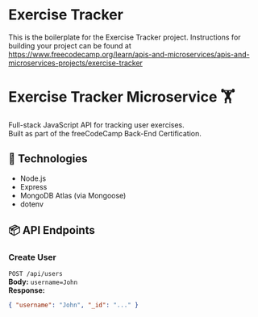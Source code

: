 # Exercise Tracker

This is the boilerplate for the Exercise Tracker project. Instructions for building your project can be found at https://www.freecodecamp.org/learn/apis-and-microservices/apis-and-microservices-projects/exercise-tracker
# Exercise Tracker Microservice 🏋️

Full-stack JavaScript API for tracking user exercises.  
Built as part of the freeCodeCamp Back-End Certification.

## 🔧 Technologies

- Node.js
- Express
- MongoDB Atlas (via Mongoose)
- dotenv

## 📦 API Endpoints

### Create User

`POST /api/users`  
**Body:** `username=John`  
**Response:**
```json
{ "username": "John", "_id": "..." }